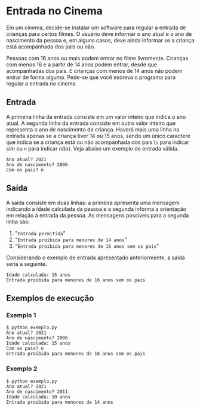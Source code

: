 # Entrada no Cinema

Em um cinema, decide-se instalar um software para regular a entrada de crianças
para certos filmes. O usuário deve informar o ano atual e o ano de nascimento
da pessoa e, em alguns casos, deve ainda informar se a criança está acompanhada
dos pais ou não.

Pessoas com 16 anos ou mais podem entrar no filme livremente. Crianças com menos
16 e a partir de 14 anos podem entrar, desde que acompanhadas dos pais. E
crianças com menos de 14 anos não podem entrar de forma alguma. Pede-se que você
escreva o programa para regular a entrada no cinema.

## Entrada

A primeira linha da entrada consiste em um valor inteiro que indica o ano atual.
A segunda linha da entrada consiste em outro valor inteiro que representa o ano
de nascimento da criança. Haverá mais uma linha na entrada apenas se a criança
tiver 14 ou 15 anos, sendo um único caractere que indica se a criança
está ou não acompanhada dos pais (`s` para indicar _sim_ ou `n` para indicar
_não_). Veja abaixo um exemplo de entrada válida.

```
Ano atual? 2021
Ano de nascimento? 2006
Com os pais? n
```

## Saída

A saída consiste em duas linhas: a primeira apresenta uma mensagem indicando a
idade calculada da pessoa e a segunda informa a orientação em relação à entrada
da pessoa. As mensagens possíveis para a segunda linha são:

1. "`Entrada permitida`"
2. "`Entrada proibida para menores de 14 anos`"
3. "`Entrada proibida para menores de 16 anos sem os pais`"

Considerando o exemplo de entrada apresentado anteriormente, a saída seria a
seguinte.

```
Idade calculada: 15 anos
Entrada proibida para menores de 16 anos sem os pais
```

## Exemplos de execução

### Exemplo 1

```
$ python exemplo.py
Ano atual? 2021
Ano de nascimento? 2006
Idade calculada: 15 anos
Com os pais? n
Entrada proibida para menores de 16 anos sem os pais
```

### Exemplo 2

```
$ python exemplo.py
Ano atual? 2021
Ano de nascimento? 2011
Idade calculada: 10 anos
Entrada proibida para menores de 14 anos
```